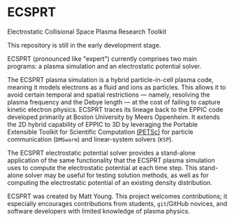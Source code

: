 # ECSPRT
Electrostatic Collisional Space Plasma Research Toolkit

This repository is still in the early development stage.

ECSPRT (pronounced like "expert") currently comprises two main programs: a
plasma simulation and an electrostatic potential solver.

The ECSPRT plasma simulation is a hybrid particle-in-cell plasma code, meaning
it models electrons as a fluid and ions as particles. This allows it to avoid
certain temporal and spatial restrictions &mdash; namely, resolving the plasma
frequency and the Debye length &mdash; at the cost of failing to capture kinetic
electron physics. ECSPRT traces its lineage back to the EPPIC code developed
primarily at Boston University by Meers Oppenheim. It extends the 2D hybrid
capability of EPPIC to 3D by leveraging the Portable Extensible Toolkit for
Scientific Computation [(PETSc)](https://petsc.org/release/) for particle
communication (`DMSwarm`) and linear-system solvers (`KSP`).

The ECSPRT electrostatic potential solver provides a stand-alone application of
the same functionality that the ECSPRT plasma simulation uses to compute the
electrostatic potential at each time step. This stand-alone solver may be useful
for testing solution methods, as well as for computing the electrostatic
potential of an existing density distribution.

ECSPRT was created by Matt Young. This project welcomes contributions; it
especially encourages contributions from students, `git`/GitHub novices, and
software developers with limited knowledge of plasma physics.
